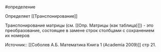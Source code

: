 #определение 

Определяет [[Транспонирование]] 

Транспонирование матрицы (см. [[Опр. Матрицы (как таблица)]]) - это преобразование, состоящее в замене строк столбцами с сохранением их номеров

Источник:: [[Соболев А.Б. Математика Книга 1 (Academia 2009)]] стр 21.